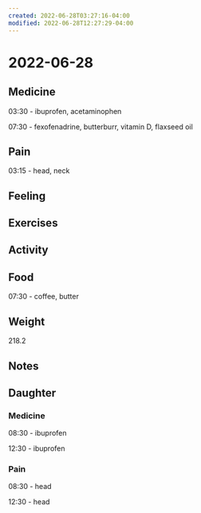 ```yaml
---
created: 2022-06-28T03:27:16-04:00
modified: 2022-06-28T12:27:29-04:00
---
```


# 2022-06-28

## Medicine

03:30 - ibuprofen, acetaminophen 

07:30 - fexofenadrine, butterburr, vitamin D, flaxseed oil 

## Pain

03:15 - head, neck


## Feeling


## Exercises


## Activity


## Food

07:30 - coffee, butter 


## Weight

218.2

## Notes


## Daughter

### Medicine

08:30 - ibuprofen 

12:30 - ibuprofen 

### Pain

08:30 - head

12:30 - head
